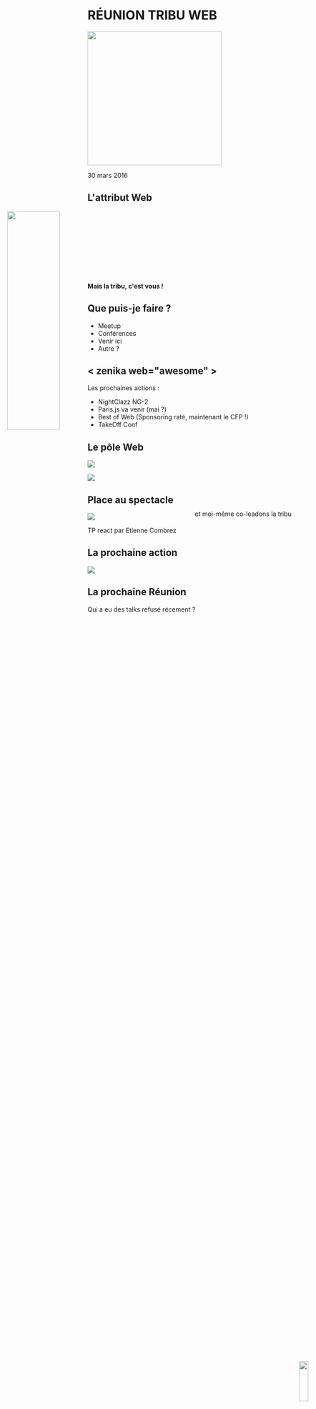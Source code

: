 <!-- .slide: data-background="#ffffff" -->
# RÉUNION TRIBU WEB

<img src="/2016-03-30-tp_React/tribu_web.png" style="height: 300px">

30 mars 2016



## L'attribut Web

<img src="/2016-03-30-tp_React/demey.jpg" 
     style="
        position: absolute;
        left: 5%;
        height: 35%;">
         
<p style="position: absolute;
          margin-left: 25%;
          top: 30%;">et moi-même co-leadons la tribu</p>

<p style="margin-top: 35%; font-weight: bold;">Mais la tribu, c'est vous !</p>


## Que puis-je faire ?

 - Meetup
 - Conférences
 - Venir ici
 - Autre ?


## < zenika web="awesome" >

Les prochaines actions :

 - NightClazz NG-2
 - Paris.js va venir (mai ?)
 - Best of Web (Sponsoring raté, maintenant le CFP !)
 - TakeOff Conf



## Le pôle Web

![](/2016-03-30-tp_React/m.lux.png)

![](/2016-03-30-tp_React/m.gaulard.jpg)



## Place au spectacle

![](/2016-03-30-tp_React/react.png)

TP react par Etienne Combrez



## La prochaine action

![](/2016-03-30-tp_React/ng2.jpg)

<img src="/2016-03-30-tp_React/nightclazz.png" 
     style="
        position: absolute;
        right: 12%;
        top: 78%;
        height: 15%;">



## La prochaine Réunion

Qui a eu des talks refusé récement ?

